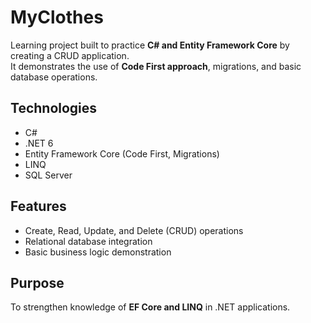 # MyClothes

Learning project built to practice **C# and Entity Framework Core** by creating a CRUD application.  
It demonstrates the use of **Code First approach**, migrations, and basic database operations.

## Technologies
- C#
- .NET 6
- Entity Framework Core (Code First, Migrations)
- LINQ
- SQL Server

## Features
- Create, Read, Update, and Delete (CRUD) operations
- Relational database integration
- Basic business logic demonstration

## Purpose
To strengthen knowledge of **EF Core and LINQ** in .NET applications.

